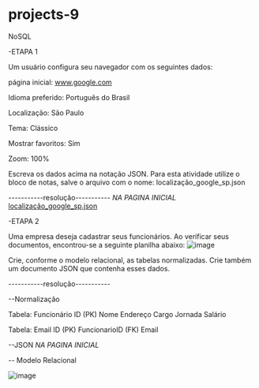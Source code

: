 # projects-9
NoSQL

 -ETAPA 1

Um usuário configura seu navegador com os seguintes dados:

página inicial: www.google.com

Idioma preferido: Português do Brasil

Localização: São Paulo

Tema: Clássico

Mostrar favoritos: Sim

Zoom: 100%

Escreva os dados acima na notação JSON. Para esta atividade utilize o bloco de notas, salve o arquivo com o nome: localização_google_sp.json

-----------resolução-----------
*NA PAGINA INICIAL*
[localização_google_sp.json](https://github.com/user-attachments/files/15780184/localizacao_google_sp.json)












 -ETAPA 2

Uma empresa deseja cadastrar seus funcionários. Ao verificar seus documentos, encontrou-se a seguinte planilha abaixo:
![image](https://github.com/thsmaciel/projects-9/assets/166454421/7bcfaf81-92fa-4160-a3ec-901fd9418c4e)

Crie, conforme o modelo relacional, as tabelas normalizadas. Crie também um documento JSON que contenha esses dados.

-----------resolução-----------

  --Normalização

Tabela: Funcionário
ID (PK)
Nome
Endereço
Cargo
Jornada
Salário

Tabela: Email
ID (PK)
FuncionarioID (FK)
Email

   --JSON
  *NA PAGINA INICIAL*
   
   -- Modelo Relacional

   ![image](https://github.com/thsmaciel/projects-9/assets/166454421/f87e6662-e575-4ecc-b47f-8f80e89e5ca8)




  

